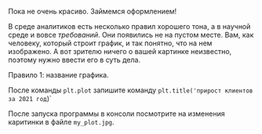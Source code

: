 Пока не очень красиво. Займемся оформлением!

В среде аналитиков есть несколько правил хорошего тона, а в научной среде и вовсе *требований*. Они появились не на пустом месте. Вам, как человеку, который строит график, и так понятно, что на нем изображено. А вот зрителю ничего о вашей картинке неизвестно, поэтому нужно ввести его в суть дела.

Правило 1: название графика.

После команды `plt.plot` запишите команду `plt.title('прирост клиентов за 2021 год`)`

После запуска программы в консоли посмотрите на изменения каритинки в файле `my_plot.jpg`.